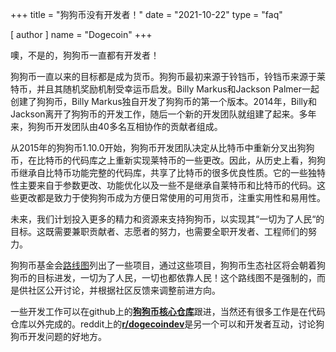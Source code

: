 +++
title = "狗狗币没有开发者！"
date = "2021-10-22"
type = "faq"

[ author ]
  name = "Dogecoin"
+++

噢，不是的，狗狗币一直都有开发者！  

狗狗币一直以来的目标都是成为货币。狗狗币最初来源于铃铛币，铃铛币来源于莱特币，并且其随机奖励机制受幸运币启发。Billy Markus和Jackson Palmer一起创建了狗狗币，Billy Markus独自开发了狗狗币的第一个版本。2014年，Billy和Jackson离开了狗狗币的开发工作，随后一个新的开发团队就组建了起来。多年来，狗狗币开发团队由40多名互相协作的贡献者组成。

从2015年的狗狗币1.10.0开始，狗狗币开发团队决定从比特币中重新分叉出狗狗币，在比特币的代码库之上重新实现莱特币的一些更改。因此，从历史上看，狗狗币继承自比特币功能完整的代码库，共享了比特币的很多优良性质。它的一些独特性主要来自于参数更改、功能优化以及一些不是继承自莱特币和比特币的代码。这些更改都是致力于使狗狗币成为方便日常使用的可用货币，注重实用性和易用性。

未来，我们计划投入更多的精力和资源来支持狗狗币，以实现其“一切为了人民“的目标。这既需要兼职贡献者、志愿者的努力，也需要全职开发者、工程师们的努力。

狗狗币基金会[路线图](https://foundation.dogecoin.com/zh-cn/trailmap/)列出了一些项目，通过这些项目，狗狗币生态社区将会朝着狗狗币的目标进发，一切为了人民，一切也都依靠人民！这个路线图不是强制的，而是供社区公开讨论，并根据社区反馈来调整前进方向。

一些开发工作可以在github上的[**狗狗币核心仓库**](https://github.com/dogecoin/dogecoin)跟进，当然还有很多工作是在代码仓库以外完成的。reddit上的[**r/dogecoindev**](https://reddit.com/r/dogecoindev)是另一个可以和开发者互动，讨论狗狗币开发问题的好地方。
